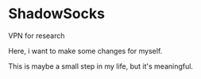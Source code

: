 # ShadowSocks
VPN for research

Here, i want to make some changes for myself.

This is maybe a small step in my life, but it's meaningful.

